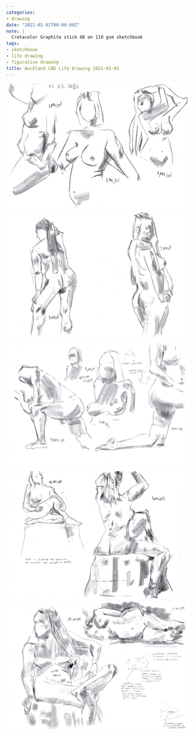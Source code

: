 ```yaml
---
categories:
- drawing
date: "2021-02-01T00:00:00Z"
note: |
  Cretacolor Graphite stick 6B on 110 gsm sketchbook
tags:
- sketchbook
- life drawing
- figurative drawing
title: Auckland CBD Life Drawing 2021-02-01
---
```


<a id="1">
<img class="ui fluid image" src="/assets/pages/art/images/230.png" alt="Figure drawing from life model" />
</a>

<a id="2">
<img class="ui fluid image" src="/assets/pages/art/images/231.png" alt="Figure drawing from life model" />
</a>

<a id="3">
<img class="ui fluid image" src="/assets/pages/art/images/232.png" alt="Figure drawing from life model" />
</a>

<a id="4">
<img class="ui fluid image" src="/assets/pages/art/images/233.png" alt="Figure drawing from life model" />
</a>

<a id="5">
<img class="ui fluid image" src="/assets/pages/art/images/234.png" alt="Figure drawing from life model" />
</a>
